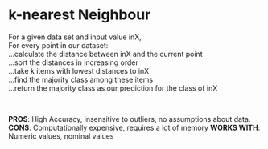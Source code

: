 # k-nearest Neighbour

<p>For a given data set and input value inX,<br/>
For every point in our dataset:<br/>
...calculate the distance between inX and the current point<br/>
...sort the distances in increasing order<br/>
...take k items with lowest distances to inX<br/>
...find the majority class among these items<br/>
...return the majority class as our prediction for the class of inX<br/>
</p><br/>

<b>PROS</b>: High Accuracy, insensitive to outliers, no assumptions about data.
<b>CONS</b>: Computationally expensive, requires a lot of memory
<b>WORKS WITH</b>: Numeric values, nominal values